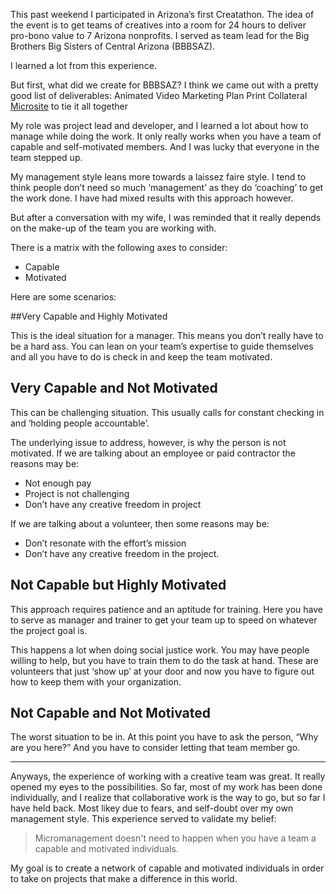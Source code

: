 This past weekend I participated in Arizona’s first Creatathon. The idea of the event is to get teams of creatives into a room for 24 hours to deliver pro-bono value to 7 Arizona nonprofits. I served as team lead for the Big Brothers Big Sisters of Central Arizona (BBBSAZ).

I learned a lot from this experience.

But first, what did we create for BBBSAZ? I think we came out with a pretty good list of deliverables:
Animated Video
Marketing Plan
Print Collateral
[Microsite](http://gobigbrother.org/) to tie it all together

My role was project lead and developer, and I learned a lot about how to manage while doing the work. It only really works when you have a team of capable and self-motivated members. And I was lucky that everyone in the team stepped up.

My management style leans more towards a laissez faire style. I tend to think people don’t need so much ‘management’ as they do ‘coaching’ to get the work done. I have had mixed results with this approach however.

But after a conversation with my wife, I was reminded that it really depends on the make-up of the team you are working with.

There is a matrix with the following axes to consider:
- Capable
- Motivated

Here are some scenarios:

##Very Capable and Highly Motivated

This is the ideal situation for a manager. This means you don’t really have to be a hard ass. You can lean on your team’s expertise to guide themselves and all you have to do is check in and keep the team motivated.

## Very Capable and Not Motivated

This can be challenging situation. This usually calls for constant checking in and ‘holding people accountable’.

The underlying issue to address, however, is why the person is not motivated. If we are talking about an employee or paid contractor the reasons may be:
- Not enough pay
- Project is not challenging
- Don’t have any creative freedom in project

If we are talking about a volunteer, then some reasons may be:
- Don’t resonate with the effort’s mission
- Don’t have any creative freedom in the project.

## Not Capable but Highly Motivated

This approach requires patience and an aptitude for training. Here you have to serve as manager and trainer to get your team up to speed on whatever the project goal is.

This happens a lot when doing social justice work. You may have people willing to help, but you have to train them to do the task at hand. These are volunteers that just ‘show up’ at your door and now you have to figure out how to keep them with your organization.

## Not Capable and Not Motivated

The worst situation to be in. At this point you have to ask the person, “Why are you here?” And you have to consider letting that team member go.

***

Anyways, the experience of working with a creative team was great. It really opened my eyes to the possibilities. So far, most of my work has been done individually, and I realize that collaborative work is the way to go, but so far I have held back. Most likey due to fears, and self-doubt over my own management style. This experience served to validate my belief:

>Micromanagement doesn't need to happen when you have a team a capable and motivated individuals.

My goal is to create a network of capable and motivated individuals in order to take on projects that make a difference in this world.
